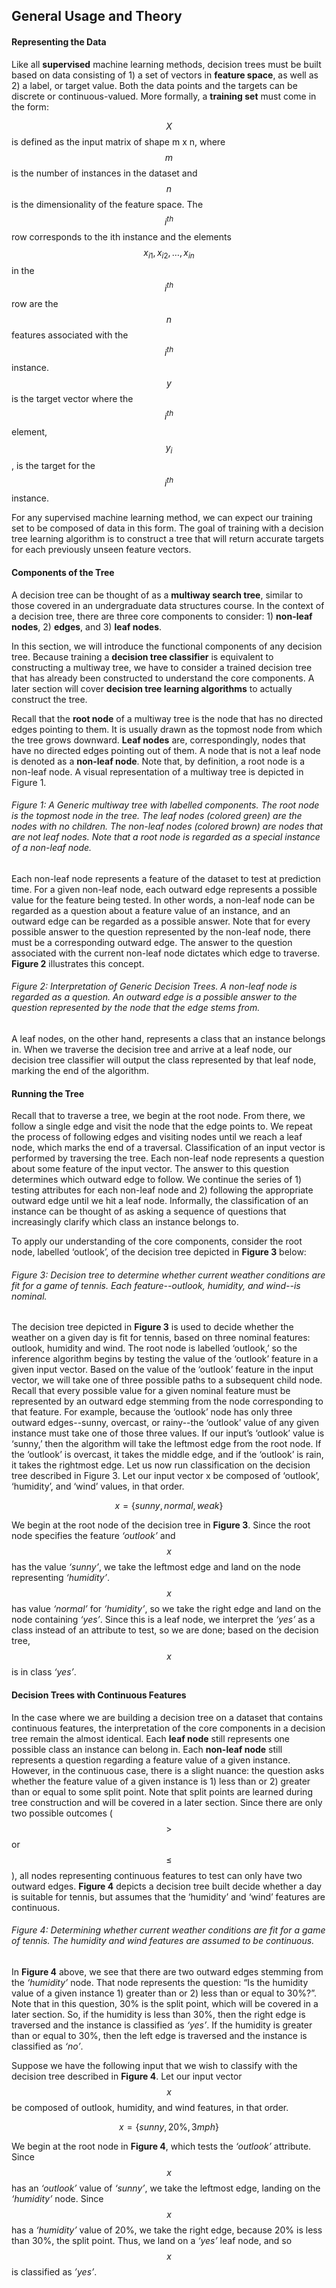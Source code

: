 ## General Usage and Theory

#### Representing the Data

Like all **supervised** machine learning methods, decision trees must be built based on data consisting of 1) a set of vectors in **feature space**, as well as 2) a label, or target value. Both the data points and the targets can be discrete or continuous-valued. More formally, a **training set** must come in the form:


$$X$$ is defined as the input matrix of shape m x n, where $$m$$ is the number of instances in the dataset and $$n$$ is the dimensionality of the feature space. The $$i^{th}$$ row corresponds to the ith instance and the elements $$x_{i1}, x_{i2}, \dots, x_{in}$$ in the $$i^{th}$$ row are the $$n$$ features associated with the $$i^{th}$$ instance. $$y$$ is the target vector where the $$i^{th}$$ element, $$y_i$$, is the target for the $$i^{th}$$ instance.

For any supervised machine learning method, we can expect our training set to be composed of data in this form. The goal of training with a decision tree learning algorithm is to construct a tree that will return accurate targets for each previously unseen feature vectors.


#### Components of the Tree

A decision tree can be thought of as a **multiway search tree**, similar to those covered in an undergraduate data structures course. In the context of a decision tree, there are three core components to consider: 1) **non-leaf nodes**, 2) **edges**, and 3) **leaf nodes**.

In this section, we will introduce the functional components of any decision tree. Because training a **decision tree classifier** is equivalent to constructing a multiway tree, we have to consider a trained decision tree that has already been constructed to understand the core components. A later section will cover **decision tree learning algorithms** to actually construct the tree.

Recall that the **root node** of a multiway tree is the node that has no directed edges pointing to them. It is usually drawn as the topmost node from which the tree grows downward. **Leaf nodes** are, correspondingly, nodes that have no directed edges pointing out of them. A node that is not a leaf node is denoted as a **non-leaf node**. Note that, by definition, a root node is a non-leaf node. A visual representation of a multiway tree is depicted in Figure 1.




###### Figure 1: A Generic multiway tree with labelled components. The root node is the topmost node in the tree. The leaf nodes (colored green)  are the nodes with no children. The non-leaf nodes (colored brown) are nodes that are not leaf nodes. Note that a root node is regarded as a special instance of a non-leaf node.

Each non-leaf node represents a feature of the dataset to test at prediction time. For a given non-leaf node, each outward edge represents a possible value for the feature being tested. In other words, a non-leaf node can be regarded as a question about a feature value of an instance, and an outward edge can be regarded as a possible answer. Note that for every possible answer to the question represented by the non-leaf node, there must be a corresponding outward edge. The answer to the question associated with the current non-leaf node dictates which edge to traverse.  **Figure 2** illustrates this concept. 



###### Figure 2: Interpretation of Generic Decision Trees. A non-leaf node is regarded as a question. An outward edge is a possible answer to the question represented by the node that the edge stems from. 


A leaf nodes, on the other hand, represents a class that an instance belongs in. When we traverse the decision tree and arrive at a leaf node, our decision tree classifier will output the class represented by that leaf node, marking the end of the algorithm. 



#### Running the Tree 

Recall that to traverse a tree, we begin at the root node. From there, we follow a single edge and visit the node that the edge points to. We repeat the process of following edges and visiting nodes until we reach a leaf node, which marks the end of a traversal.
Classification of an input vector is performed by traversing the tree.  Each non-leaf node represents a question about some feature of the input vector. The answer to this question determines which outward edge to follow. We continue the series of 1) testing attributes for each non-leaf node and 2) following the appropriate outward edge until we hit a leaf node. 
Informally, the classification of an instance can be thought of as asking a sequence of questions that increasingly clarify which class an instance belongs to.

To apply our understanding of the core components, consider the root node, labelled ‘outlook’, of the decision tree depicted in **Figure 3** below:



###### Figure 3: Decision tree to determine whether current weather conditions are fit for a game of tennis. Each feature--outlook, humidity, and wind--is nominal.

The decision tree depicted in **Figure 3** is used to decide whether the weather on a given day is fit for tennis, based on three nominal features: outlook, humidity and wind. The root node is labelled ‘outlook,’ so the inference algorithm begins by testing the value of the ‘outlook’ feature in a given input vector. Based on the value of the ‘outlook’ feature in the input vector, we will take one of three possible paths to a subsequent child node.
Recall that every possible value for a given nominal feature must be represented by an outward edge stemming from the node corresponding to that feature. For example, because the ‘outlook’ node has only three outward edges--sunny, overcast, or rainy--the ‘outlook’ value of any given instance must take one of those three values. If our input’s ‘outlook’ value is ‘sunny,’ then the algorithm will take the leftmost edge from the root node. If the ‘outlook’ is overcast, it takes the middle edge, and if the ‘outlook’ is rain, it takes the rightmost edge. 
Let us now run classification on the decision tree described in Figure 3. Let our input vector x be composed of ‘outlook’, ‘humidity’, and ‘wind’ values, in that order.

$$
x = \{sunny, normal, weak\}
$$

We begin at the root node of the decision tree in **Figure 3**. Since the root node specifies the feature _‘outlook’_ and $$x$$ has the value _‘sunny’_, we take the leftmost edge and land on the node representing _‘humidity’_. $$x$$ has value _‘normal’_ for _‘humidity’_, so we take the right edge and land on the node containing _‘yes’_. Since this is a leaf node, we interpret the _‘yes’_ as a class instead of an attribute to test, so we are done; based on the decision tree, $$x$$ is in class _‘yes’_.


#### Decision Trees with Continuous Features

In the case where we are building a decision tree on a dataset that contains continuous features, the interpretation of the core components in a decision tree remain the almost identical. Each **leaf node** still represents one possible class an instance can belong in. Each **non-leaf node** still represents a question regarding a feature value of a given instance. However, in the continuous case, there is a slight nuance: the question asks whether the feature value of a given instance is 1) less than or 2) greater than or equal to some split point. Note that split points are learned during tree construction and will be covered in a later section. Since there are only two possible outcomes ($$\gt$$ or $$\leq$$), all nodes representing continuous features to test can only have two outward edges. **Figure 4** depicts a decision tree built decide whether a day is suitable for tennis, but assumes that the ‘humidity’ and ‘wind’ features are continuous.



###### Figure 4: Determining whether current weather conditions are fit for a game of tennis. The humidity and wind features are assumed to be continuous.

In **Figure 4** above, we see that there are two outward edges stemming from the _‘humidity’_ node. That node represents the question: “Is the humidity value of a given instance 1) greater than or 2) less than or equal to 30%?”. Note that in this question, 30% is the split point, which will be covered in a later section. So, if the humidity is less than 30%, then the right edge is traversed and the instance is classified as _‘yes’_. If the humidity is greater than or equal to 30%, then the left edge is traversed and the instance is classified as _‘no’_.
 
Suppose we have the following input that we wish to classify with the decision tree described in **Figure 4**. Let our input vector $$x$$ be composed of outlook, humidity, and wind features, in that order.

$$
x = \{sunny, 20\%, 3 mph\}
$$

We begin at the root node in **Figure 4**, which tests the _‘outlook’_ attribute. Since $$x$$ has an _‘outlook’_ value of _‘sunny’_, we take the leftmost edge, landing on the _‘humidity’_ node. Since $$x$$ has a _‘humidity’_ value of 20%, we take the right edge, because 20% is less than 30%, the split point. Thus, we land on a _‘yes’_ leaf node, and so $$x$$ is classified as _’yes’_. 

